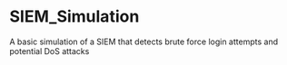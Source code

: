# SIEM_Simulation
A basic simulation of a SIEM that detects brute force login attempts and potential DoS attacks
